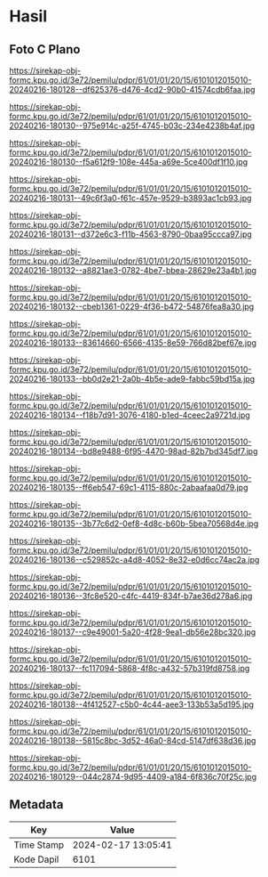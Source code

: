 # Hasil

## Foto C Plano

https://sirekap-obj-formc.kpu.go.id/3e72/pemilu/pdpr/61/01/01/20/15/6101012015010-20240216-180128--df625376-d476-4cd2-90b0-41574cdb6faa.jpg

https://sirekap-obj-formc.kpu.go.id/3e72/pemilu/pdpr/61/01/01/20/15/6101012015010-20240216-180130--975e914c-a25f-4745-b03c-234e4238b4af.jpg

https://sirekap-obj-formc.kpu.go.id/3e72/pemilu/pdpr/61/01/01/20/15/6101012015010-20240216-180130--f5a612f9-108e-445a-a69e-5ce400df1f10.jpg

https://sirekap-obj-formc.kpu.go.id/3e72/pemilu/pdpr/61/01/01/20/15/6101012015010-20240216-180131--49c6f3a0-f61c-457e-9529-b3893ac1cb93.jpg

https://sirekap-obj-formc.kpu.go.id/3e72/pemilu/pdpr/61/01/01/20/15/6101012015010-20240216-180131--d372e6c3-f11b-4563-8790-0baa95ccca97.jpg

https://sirekap-obj-formc.kpu.go.id/3e72/pemilu/pdpr/61/01/01/20/15/6101012015010-20240216-180132--a8821ae3-0782-4be7-bbea-28629e23a4b1.jpg

https://sirekap-obj-formc.kpu.go.id/3e72/pemilu/pdpr/61/01/01/20/15/6101012015010-20240216-180132--cbeb1361-0229-4f36-b472-54876fea8a30.jpg

https://sirekap-obj-formc.kpu.go.id/3e72/pemilu/pdpr/61/01/01/20/15/6101012015010-20240216-180133--83614660-6566-4135-8e59-766d82bef67e.jpg

https://sirekap-obj-formc.kpu.go.id/3e72/pemilu/pdpr/61/01/01/20/15/6101012015010-20240216-180133--bb0d2e21-2a0b-4b5e-ade9-fabbc59bd15a.jpg

https://sirekap-obj-formc.kpu.go.id/3e72/pemilu/pdpr/61/01/01/20/15/6101012015010-20240216-180134--f18b7d91-3076-4180-b1ed-4ceec2a9721d.jpg

https://sirekap-obj-formc.kpu.go.id/3e72/pemilu/pdpr/61/01/01/20/15/6101012015010-20240216-180134--bd8e9488-6f95-4470-98ad-82b7bd345df7.jpg

https://sirekap-obj-formc.kpu.go.id/3e72/pemilu/pdpr/61/01/01/20/15/6101012015010-20240216-180135--ff6eb547-69c1-4115-880c-2abaafaa0d79.jpg

https://sirekap-obj-formc.kpu.go.id/3e72/pemilu/pdpr/61/01/01/20/15/6101012015010-20240216-180135--3b77c6d2-0ef8-4d8c-b60b-5bea70568d4e.jpg

https://sirekap-obj-formc.kpu.go.id/3e72/pemilu/pdpr/61/01/01/20/15/6101012015010-20240216-180136--c529852c-a4d8-4052-8e32-e0d6cc74ac2a.jpg

https://sirekap-obj-formc.kpu.go.id/3e72/pemilu/pdpr/61/01/01/20/15/6101012015010-20240216-180136--3fc8e520-c4fc-4419-834f-b7ae36d278a6.jpg

https://sirekap-obj-formc.kpu.go.id/3e72/pemilu/pdpr/61/01/01/20/15/6101012015010-20240216-180137--c9e49001-5a20-4f28-9ea1-db56e28bc320.jpg

https://sirekap-obj-formc.kpu.go.id/3e72/pemilu/pdpr/61/01/01/20/15/6101012015010-20240216-180137--fc117094-5868-4f8c-a432-57b319fd8758.jpg

https://sirekap-obj-formc.kpu.go.id/3e72/pemilu/pdpr/61/01/01/20/15/6101012015010-20240216-180138--4f412527-c5b0-4c44-aee3-133b53a5d195.jpg

https://sirekap-obj-formc.kpu.go.id/3e72/pemilu/pdpr/61/01/01/20/15/6101012015010-20240216-180138--5815c8bc-3d52-46a0-84cd-5147df638d36.jpg

https://sirekap-obj-formc.kpu.go.id/3e72/pemilu/pdpr/61/01/01/20/15/6101012015010-20240216-180129--044c2874-9d95-4409-a184-6f836c70f25c.jpg


## Metadata

| Key        | Value               |
| ---------- | ------------------- |
| Time Stamp | 2024-02-17 13:05:41 |
| Kode Dapil | 6101                |



